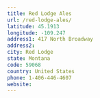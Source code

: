 ```yaml
---
title: Red Lodge Ales
url: /red-lodge-ales/
latitude: 45.1913
longitude: -109.247
address1: 417 North Broadway
address2: 
city: Red Lodge
state: Montana
code: 59068
country: United States
phone: 1-406-446-4607
website: 
---
```


